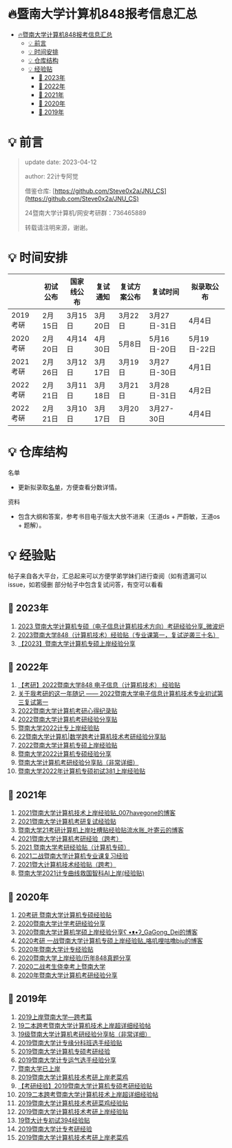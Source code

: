 <a name="信息"></a>
# 🔥暨南大学计算机848报考信息汇总


- [🔥暨南大学计算机848报考信息汇总](#信息)
  * [💡 前言](#前言)
  * [💡 时间安排](#时间安排)
  * [💡 仓库结构](#仓库结构)
  * [💡 经验贴](#经验贴)
    + [💭 2023年](#经验贴2023)
    + [💭 2022年](#经验贴2022)
    + [💭 2021年](#经验贴2021)
    + [💭 2020年](#经验贴2020)
    + [💭 2019年](#经验贴2019)

<a name="前言"></a>
# 💡 前言
> update date: 2023-04-12
> 
> author: 22计专阿觉
> 
> 借鉴仓库: [https://github.com/Steve0x2a/JNU_CS](https://github.com/Steve0x2a/JNU_CS)
>
> 24暨南大学计算机/网安考研群：736465889
> 
> 转载请注明来源，谢谢。

<a name="时间安排"></a>
# 💡 时间安排

|        | 初试公布  | 国家线公布 | 复试通知  | 复试方案公布 | 复试时间       | 拟录取公布       |
|--------|-------|-------|-------|--------|------------|-------------|
| 2019考硏 | 2月15日 | 3月15日 | 3月20日 | 3月22日  | 3月27日\-31日 | 4月4日        |
| 2020考硏 | 2月20日 | 4月14日 | 4月30日 | 5月8日   | 5月16日\-20日 | 5月19日\-22日  |
| 2021考硏 | 2月26日 | 3月12日 | 3月17日 | 3月19日  | 3月27日\-30日 | 4月1日        |
| 2022考硏 | 2月21日 | 3月11日 | 3月18日 | 3月21日  | 3月28日\-31日 | 4月2日        |
| 2022考硏 | 2月21日 | 3月10日 | 3月17日 | 3月20日  | 3月27\-30日  | 4月4日        |


<a name="仓库结构"></a>
# 💡 仓库结构
名单
- 更新拟录取[名单](名单)，方便查看分数详情。

资料
- 包含大纲和答案，参考书目电子版太大放不进来（王道ds + 严蔚敏，王道os + 题解）。


<a name="经验贴"></a>
# 💡 经验贴

帖子来自各大平台，汇总起来可以方便学弟学妹们进行查阅（如有遗漏可以issue，如若侵删
部分帖子中包含复试问答，有空可以看看


<a name="经验贴2023"></a>
## 💭 2023年
1. [2023 暨南大学计算机专硕（电子信息计算机技术方向）考研经验分享_微波炉](https://blog.csdn.net/GapCold/article/details/130063782)
2. [2023暨南大学848（计算机技术）经验贴（专业课第一，复试逆袭三十名）](https://zhuanlan.zhihu.com/p/619716469)
3. [【2023】暨南大学计算机专硕上岸经验分享](https://zhuanlan.zhihu.com/p/620871535)


<a name="经验贴2022"></a>
## 💭 2022年
1.  [【考研】2022暨南大学848 电子信息（计算机技术） 经验贴](https://blog.csdn.net/zhanjuex/article/details/124440686)
2.	[关于我考研的这一年随记 —— 2022暨南大学电子信息计算机技术专业初试第三复试第一](https://blog.csdn.net/qq_43779149/article/details/123930839)
3.	[2022暨南大学计算机考研心得纪录贴](https://zhuanlan.zhihu.com/p/493090224)
4.	[2022暨南大学计算机考研经验分享贴](https://zhuanlan.zhihu.com/p/492538328)
5.	[暨南大学2022计专上岸经验贴](https://zhuanlan.zhihu.com/p/492981478)
6.	[22暨南大学计算机|数学跨考计算机技术考研经验分享贴](https://zhuanlan.zhihu.com/p/507983971)
7.	[2022暨南大学计算机专硕上岸经验贴](https://zhuanlan.zhihu.com/p/492614804)
8.	[暨南大学2022计算机专硕经验分享](https://zhuanlan.zhihu.com/p/491280638)
9.	[暨南大学计算机考研经验分享贴（非常详细）](https://doc.outofmemory.cn/zixun/3364484.html)
10.	[暨南大学2022年计算机专硕初试381上岸经验贴](https://zhuanlan.zhihu.com/p/508909098)


<a name="经验贴2021"></a>
## 💭 2021年
1.	[2021暨南大学计算机技术上岸经验贴_007havegone的博客](https://blog.csdn.net/qq_40512922/article/details/115348549)
2.	[2021暨南大学计算机考研复试经验贴](https://zhuanlan.zhihu.com/p/454557985)
3.	[暨南大学21考研计算机上岸吐槽贴经验贴流水账_叶寄云的博客](https://blog.csdn.net/qq_43526805/article/details/116200714)
4.	[2021暨南大学计算机考研经验（跨考）](https://zhuanlan.zhihu.com/p/361866277)
5.	[2021 暨南大学考研经验贴（计算机专硕）](https://zhuanlan.zhihu.com/p/361821795)
6.	[2021二战暨南大学计算机专业课复习经验](https://zhuanlan.zhihu.com/p/381193112)
7.	[2021暨大计算机技术经验贴（跨考）](http://cskaoyan.com/forum.php?mod=viewthread&tid=661916&highlight=%F4%DF%B4%F3)
8.	[暨南大学2021计专曲线救国智科AI上岸(经验贴)](https://zhuanlan.zhihu.com/p/362095967)




<a name="经验贴2020"></a>
## 💭 2020年
1.	[20考研 暨南大学计算机专硕经验贴](https://zhuanlan.zhihu.com/p/143931124)
2.	[2020暨南大学计学考研经验分享](https://zhuanlan.zhihu.com/p/145184067)
3.	[2020暨南大学计算机学硕上岸经验分享ʕ •ᴥ•ʔ_GaGong_Dei的博客](https://blog.csdn.net/qq_40121893/article/details/106711989)
4.	[2020考研 一战暨南大学计算机专硕上岸经验贴_咯叽哩咕噜biu的博客](https://blog.csdn.net/weixin_43890824/article/details/106399141)
5.	[2020年暨南大学计专经验贴](http://www.cskaoyan.com/forum.php?mod=viewthread&tid=660556&highlight=%F4%DF%C4%CF%B4%F3%D1%A7)
6.	[2020暨南大学上岸经验/历年848真题分享](http://www.cskaoyan.com/forum.php?mod=viewthread&tid=659416&highlight=%F4%DF%C4%CF%B4%F3%D1%A7)
7.	[2020二战考生侥幸考上暨南大学](http://www.cskaoyan.com/forum.php?mod=viewthread&tid=659431&highlight=%F4%DF%C4%CF%B4%F3%D1%A7)
8.	[2020年暨南大学计算机考研经验分享](http://www.cskaoyan.com/forum.php?mod=viewthread&tid=659790)




<a name="经验贴2019"></a>
## 💭 2019年
1.	[2019上岸暨南大学—跨考篇](http://www.cskaoyan.com/forum.php?mod=viewthread&tid=654671&highlight=%F4%DF%C4%CF%B4%F3%D1%A7)
2.	[19二本跨考暨南大学计算机技术上岸超详细经验帖](http://www.cskaoyan.com/forum.php?mod=viewthread&tid=656533&highlight=%F4%DF%C4%CF%B4%F3%D1%A7)
3.	[19级暨南大学计算机考研经验分享帖（非常详细）](http://www.cskaoyan.com/forum.php?mod=viewthread&tid=654704&highlight=%F4%DF%C4%CF%B4%F3%D1%A7)
4.	[2019暨南大学计专缘分科班选手经验贴](http://www.cskaoyan.com/forum.php?mod=viewthread&tid=654733&highlight=%F4%DF%C4%CF%B4%F3%D1%A7)
5.	[2019暨南大学计算机专硕考研经验](http://www.cskaoyan.com/forum.php?mod=viewthread&tid=654856&highlight=%F4%DF%C4%CF%B4%F3%D1%A7)
6.	[2019暨南大学计专运气选手经验分享](http://www.cskaoyan.com/forum.php?mod=viewthread&tid=654681&highlight=%F4%DF%C4%CF%B4%F3%D1%A7)
7.	[暨南大学已上岸](http://www.cskaoyan.com/forum.php?mod=viewthread&tid=654682&highlight=%F4%DF%C4%CF%B4%F3%D1%A7)
8.	[2019暨南大学计算机技术考研上岸老菜鸡](https://zhuanlan.zhihu.com/p/61496000)
9.	[【考研经验】2019暨南大学计算机专硕考研经验贴](https://www.sohu.com/a/321547560_100251443)
10.	[2019二本跨考暨南大学计算机技术上岸超详细经验帖](https://zhuanlan.zhihu.com/p/143019788)
11.	[2019暨南大学计算机技术考研菜鸡经验贴](https://zhuanlan.zhihu.com/p/61487164)
12.	[2019暨南大学计算机技术考研上岸经验贴](https://zhuanlan.zhihu.com/p/61908552)
13.	[19暨大计专初试394经验贴](https://zhuanlan.zhihu.com/p/61841442)
14.	[2019暨南大学计专考研经验](https://zhuanlan.zhihu.com/p/61931135)
15.	[2019暨南大学计算机技术考研上岸老菜鸡](https://zhuanlan.zhihu.com/p/61496000)
